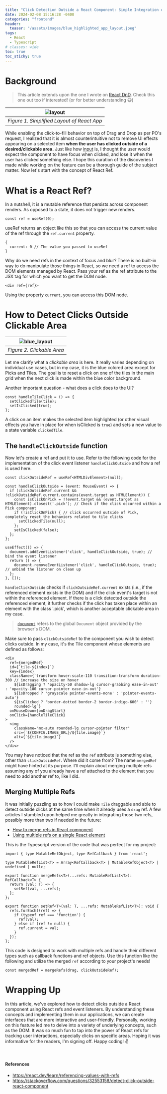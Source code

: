 ```yaml
---
title: "Click Detection Outside a React Component: Simple Integration of Multiple Refs"
date: 2024-02-08 15:16:28 -0400
categories: "frontend"
header:
  teaser: "/assets/images/blue_highlighted_app_layout.jpeg"
tags:
  - React
  - Typescript
# classes: wide
toc: true
toc_sticky: true
---
```


# Background
> This article extends upon the one I wrote on [React DnD](https://hkim-dev.github.io/frontend/Implement-Drag-and-Drop-for-React-App-with-React-DnD/). Check this one out too if interested! (or for better understanding :smiley:)


| ![layout](/assets/images/dnd_app_layout.jpeg) |
|:--:|
| *Figure 1. Simplified Layout of React App* |

While enabling the click-to-fill behavior on top of Drag and Drop as per PO's request, I realized that it is almost counterintuitive not to remove UI effects appearing on a selected item **when the user has clicked outside of a desired/clickable area.** Just like how [input](https://developer.mozilla.org/en-US/docs/Web/HTML/Element/input) is, I thought the user would expect the component to have focus when clicked, and lose it when the user has clicked something else.
I hope this curation of the discoveries I made while working on the feature can be a thorough guide of the subject matter. Now let's start with the concept of React Ref.


# What is a React Ref?
In a nutshell, it is a mutable reference that persists across component renders. As opposed to a state, it does not trigger new renders.

```tsx
const ref = useRef(0);
```

useRef returns an object like this so that you can access the current value of the ref through the `ref.current` property. 

```tsx
{ 
  current: 0 // The value you passed to useRef
}
```

Why do we need refs in the context of focus and blur? There is no built-in way to do manipulate those things in React, so we need a ref to access the DOM elements managed by React. Pass your ref as the ref attribute to the JSX tag for which you want to get the DOM node.

```tsx
<div ref={ref}>
```

Using the property `current`, you can access this DOM node.


# How to Detect Clicks Outside Clickable Area

| ![blue_layout](/assets/images/blue_highlighted_app_layout.jpeg) |
|:--:|
| *Figure 2. Clickable Area* |

Let me clarify what a *clickable area* is here. It really varies depending on individual use cases, but in my case, it is the blue colored area except for Picks and Tiles. The goal is to reset a click on one of the tiles in the main grid when the next click is made within the blue color background.

Another important question - what does a click does to the UI?

```tsx
const handleTileClick = () => {
  setClickedTile(tile);
  setIsClicked(true);
};
```

A click on an item makes the selected item highlighted (or other visual effects you have in place for when isClicked is `true`) and sets a new value to a state variable `clickedTile`.


## The `handleClickOutside` function

Now let's create a ref and put it to use. Refer to the following code for the implementation of the click event listener `handleClickOutside` and how a ref is used here.


```tsx
const clickOutsideRef = useRef<HTMLDivElement>(null);

const handleClickOutside = (event: MouseEvent) => {
  if (clickOutsideRef.current && !clickOutsideRef.current.contains(event.target as HTMLElement)) {
    const isClickOnPick = !!event.target && (event.target as HTMLElement).closest('.pick'); // Check if the click occurred within a Pick component
    if (!isClickOnPick) { // click occurred outside of Pick, completely reset the behaviors related to tile clicks
      setClickedTile(null);
    };
    setIsClicked(false);
  };
};

useEffect(() => {
  document.addEventListener('click', handleClickOutside, true); // bind the event listener
  return () => {
    document.removeEventListener('click', handleClickOutside, true); // unbind the listener on clean up
  };
}, []);
```

`handleClickOutside` checks if `clickOutsideRef.current` exists (i.e., if the referenced element exists in the DOM) and if the click event's target is not within the referenced element. If there is a click detected outside the referenced element, it further checks if the click has taken place within an element with the class '.pick', which is another acceptable clickable area in my case.
> [`document`](https://developer.mozilla.org/en-US/docs/Web/API/Window/document) refers to the global `Document` object provided by the browser's DOM.

Make sure to pass `clickOutsideRef` to the component you wish to detect clicks outside. In my case, it's the Tile component whose elements are defined as follows:
```tsx
<div
  ref={mergedRef}
  id={`tile-${index}`}
  key={index}
  className={`transform hover:scale-110 transition-transform duration-300 // increase the size on hover
    ${isDragging ? 'opacity-50 shadow-lg cursor-grabbing ease-in-out' : 'opacity-100 cursor-pointer ease-in-out'}
    ${isDropped ? 'grayscale pointer-events-none' : 'pointer-events-auto'}
    ${isClicked ? 'border-dotted border-2 border-indigo-600' : ''}
    rounded-lg`}
  onMouseDown={onDragStart}
  onClick={handleTileClick}
>
  <img
    className="mx-auto rounded-lg cursor-pointer filter"
    src={`${CONFIG.IMAGE_URL}/${tile.image}`}
    alt={`${tile.image}`}
  />
</div>
```

You may have noticed that the ref as the `ref` attribute is something else, other than `clickOutsideRef`. Where did it come from? The name `mergedRef` might have hinted at its purpose. I'll explain about merging multiple refs assuming any of you already have a ref attached to the element that you need to add another ref to, like I did.


## Merging Multiple Refs
It was initially puzzling as to how I could make `Tile` draggable and able to detect outside clicks at the same time when it already uses a `drag` ref. A few articles I stumbled upon helped me greatly in integrating those two refs, possibly more than two if needed in the future:
- [How to merge refs in React component](https://mayursinhsarvaiya.medium.com/how-to-merge-refs-in-react-component-d5e4623b6924)
- [Using multiple refs on a single React element](https://stackoverflow.com/questions/60270678/using-multiple-refs-on-a-single-react-element)

This is the Typescript version of the code that was perfect for my project:

```tsx
import { type MutableRefObject, type RefCallback } from 'react';

type MutableRefList<T> = Array<RefCallback<T> | MutableRefObject<T> | undefined | null>;

export function mergeRefs<T>(...refs: MutableRefList<T>): RefCallback<T> {
  return (val: T) => {
    setRef(val, ...refs);
  };
};

export function setRef<T>(val: T, ...refs: MutableRefList<T>): void {
  refs.forEach((ref) => {
    if (typeof ref === 'function') {
      ref(val);
    } else if (ref != null) {
      ref.current = val;
    }
  });
};
```
This code is designed to work with multiple refs and handle their different types such as callback functions and ref objects. Use this function like the following and utilize the merged `ref` according to your project's needs! 

```tsx
const mergedRef = mergeRefs(drag, clickOutsideRef);
```

# Wrapping Up
In this article, we've explored how to detect clicks outside a React component using React refs and event listeners. By understanding these concepts and implementing them in our applications, we can create interfaces that are more interactive and user-friendly.
Personally, working on this feature led me to delve into a variety of underlying concepts, such as the DOM. It was so much fun to tap into the power of React refs for tracking user interactions, especially clicks on specific areas. Hoping it was informative for the readers, I'm signing off. Happy coding! :v:

<br>


#### References
- https://react.dev/learn/referencing-values-with-refs
- https://stackoverflow.com/questions/32553158/detect-click-outside-react-component